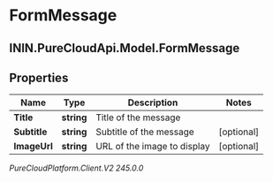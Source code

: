 # FormMessage

## ININ.PureCloudApi.Model.FormMessage

## Properties

|Name | Type | Description | Notes|
|------------ | ------------- | ------------- | -------------|
| **Title** | **string** | Title of the message | |
| **Subtitle** | **string** | Subtitle of the message | [optional] |
| **ImageUrl** | **string** | URL of the image to display | [optional] |



_PureCloudPlatform.Client.V2 245.0.0_
